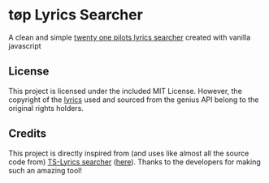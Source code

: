 # tøp Lyrics Searcher
A clean and simple [twenty one pilots lyrics searcher](https://toplyrics.netlify.app) created with vanilla javascript

## License
This project is licensed under the included MIT License. However, the copyright of the [lyrics](https://github.com/MargauxThw/TS-lyrics) used and sourced from the genius API belong to the original rights holders.

## Credits
This project is directly inspired from (and uses like almost all the source code from) [TS-Lyrics searcher](https://ts-lyrics.netlify.app) ([here](https://github.com/MargauxThw/TS-lyrics-searcher)). Thanks to the developers for making such an amazing tool!
